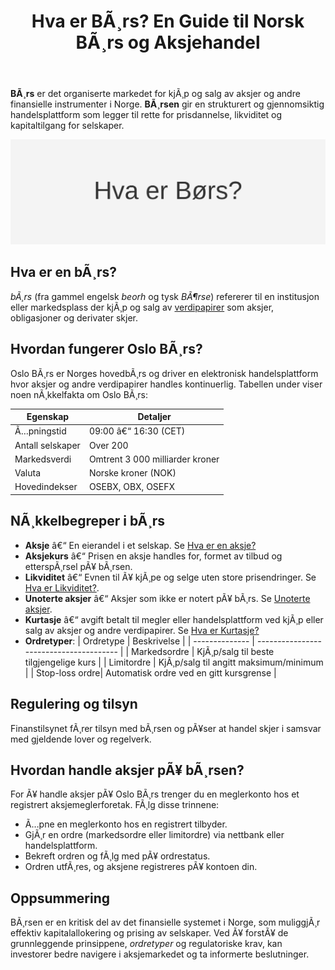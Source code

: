 ﻿---
title: "Hva er BÃ¸rs? En Guide til Norsk BÃ¸rs og Aksjehandel"
meta_title: "Hva er BÃ¸rs? En Guide til Norsk BÃ¸rs og Aksjehandel"
meta_description: '**BÃ¸rs** er det organiserte markedet for kjÃ¸p og salg av aksjer og andre finansielle instrumenter i Norge. **BÃ¸rsen** gir en strukturert og gjennomsiktig han...'
slug: bors
type: blog
layout: pages/single
---

**BÃ¸rs** er det organiserte markedet for kjÃ¸p og salg av aksjer og andre finansielle instrumenter i Norge. **BÃ¸rsen** gir en strukturert og gjennomsiktig handelsplattform som legger til rette for prisdannelse, likviditet og kapitaltilgang for selskaper.

![Hva er BÃ¸rs? En Guide til Norsk BÃ¸rs og Aksjehandel](bors-image.svg)

## Hva er en bÃ¸rs?

*bÃ¸rs* (fra gammel engelsk *beorh* og tysk *BÃ¶rse*) refererer til en institusjon eller markedsplass der kjÃ¸p og salg av [verdipapirer](/blogs/regnskap/hva-er-verdipapir "Hva er Verdipapir? En Komplett Guide til Verdipapirer") som aksjer, obligasjoner og derivater skjer.

## Hvordan fungerer Oslo BÃ¸rs?

Oslo BÃ¸rs er Norges hovedbÃ¸rs og driver en elektronisk handelsplattform hvor aksjer og andre verdipapirer handles kontinuerlig. Tabellen under viser noen nÃ¸kkelfakta om Oslo BÃ¸rs:

| Egenskap           | Detaljer                                |
| ------------------ | --------------------------------------- |
| Ã…pningstid         | 09:00 â€“ 16:30 (CET)                     |
| Antall selskaper   | Over 200                                |
| Markedsverdi       | Omtrent 3 000 milliarder kroner         |
| Valuta             | Norske kroner (NOK)                     |
| Hovedindekser      | OSEBX, OBX, OSEFX                       |

## NÃ¸kkelbegreper i bÃ¸rs

* **Aksje** â€“ En eierandel i et selskap. Se [Hva er en aksje?](/blogs/regnskap/hva-er-en-aksje "Hva er en Aksje?")
* **Aksjekurs** â€“ Prisen en aksje handles for, formet av tilbud og etterspÃ¸rsel pÃ¥ bÃ¸rsen.
* **Likviditet** â€“ Evnen til Ã¥ kjÃ¸pe og selge uten store prisendringer. Se [Hva er Likviditet?](/blogs/regnskap/hva-er-likviditet "Hva er Likviditet? En komplett guide til likviditetsstyring").
* **Unoterte aksjer** â€“ Aksjer som ikke er notert pÃ¥ bÃ¸rs. Se [Unoterte aksjer](/blogs/regnskap/unoterte-aksjer "Unoterte aksjer â€“ Veileder til investering og regnskapsfÃ¸ring").
* **Kurtasje** â€“ avgift betalt til megler eller handelsplattform ved kjÃ¸p eller salg av aksjer og andre verdipapirer. Se [Hva er Kurtasje?](/blogs/regnskap/kurtasje "Hva er Kurtasje? Guide til Kurtasje og Megleravgifter")
* **Ordretyper**:
  | Ordretype      | Beskrivelse                             |
  | -------------- | --------------------------------------- |
  | Markedsordre   | KjÃ¸p/salg til beste tilgjengelige kurs   |
  | Limitordre     | KjÃ¸p/salg til angitt maksimum/minimum    |
  | Stop-loss ordre| Automatisk ordre ved en gitt kursgrense |

## Regulering og tilsyn

Finanstilsynet fÃ¸rer tilsyn med bÃ¸rsen og pÃ¥ser at handel skjer i samsvar med gjeldende lover og regelverk.

## Hvordan handle aksjer pÃ¥ bÃ¸rsen?

For Ã¥ handle aksjer pÃ¥ Oslo BÃ¸rs trenger du en meglerkonto hos et registrert aksjemeglerforetak. FÃ¸lg disse trinnene:

*   Ã…pne en meglerkonto hos en registrert tilbyder.
*   GjÃ¸r en ordre (markedsordre eller limitordre) via nettbank eller handelsplattform.
*   Bekreft ordren og fÃ¸lg med pÃ¥ ordrestatus.
*   Ordren utfÃ¸res, og aksjene registreres pÃ¥ kontoen din.

## Oppsummering

BÃ¸rsen er en kritisk del av det finansielle systemet i Norge, som muliggjÃ¸r effektiv kapitalallokering og prising av selskaper. Ved Ã¥ forstÃ¥ de grunnleggende prinsippene, *ordretyper* og regulatoriske krav, kan investorer bedre navigere i aksjemarkedet og ta informerte beslutninger.

